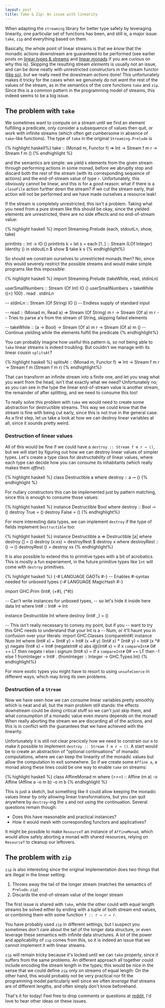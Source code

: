 ```yaml
---
layout: post
title: Take & Zip: An issue with linearity
---
```


When adapting the `streaming` library for better type safety by leveraging
linearity, one particular set of functions has been, and still is, a major
issue: `take`, `zip` and everything based on them.

Basically, the whole point of linear streams is that we _know_ that the
monadic actions downstream are guaranteed to be performed (see earlier posts
on [linear types & streams](https://m0ar.github.io/safe-streaming/2017/06/19/linear-types-101.html)
and [linear monads](https://m0ar.github.io/safe-streaming/2017/07/20/homegrown-linear-monads.html)
if you are curious on why this is). Skipping the resulting stream _elements_
is usually not an issue, and can be done neatly with unrestricted constructors
in the stream functor
([like so](https://github.com/m0ar/safe-streaming/blob/master/src/Data/Functor/LOf.hs#L21)),
but we really need the dowstream _actions_ done! This unfortunately makes it
tricky for the cases when we genuinely do not _want_ the rest of the values of
the stream, as in the semantics of the core functions `take` and `zip`. Since
this is a common pattern in the programming model of streams, this indeed
seems to be a big issue.


## The problem with `take`
We sometimes want to compute on a stream until we find an element fulfilling a
predicate, only consider a subsequence of values then quit, or work with
infinite streams (which often get cumbersome in absence of `take`-like
functions). The type of `take` in the original `Streaming.Prelude` is

{% highlight haskell%}
take :: (Monad m, Functor f) => Int -> Stream f m r -> Stream f m ()
{% endhighlight %}

and the semantics are simple: we yield `k` elements from the given stream
through performing actions in some monad, before we abruptly stop and discard
both the rest of the stream (with its corresponding sequence of actions) and
the end-of-stream value of type `r`. Unfortunately, this obviously cannot be
linear, and this is for a good reason: what if there is a `closeFile` action
further down the stream?  If we cut the stream early, that action will not be
performed and we have made ourselves a resource leak!

If the stream is completely unrestricted, this isn't a problem. Taking what
you need from a pure stream like this should be okay, since the yielded
elements are unrestricted, there are no side effects and no end-of-stream
value:

{% highlight haskell %}
import Streaming.Prelude (each, stdoutLn, show, take)

printInts :: Int -> IO ()
printInts k =
  let s = each [1..] :: Stream (LOf Integer) Identity ()
  in stdoutLn $ show $ take k s
{% endhighlight%}


So should we constrain ourselves to unrestricted monads then? No, since this
would severely restrict the possible streams and would make simple programs
like this impossible:

{% highlight haskell %}
import Streaming.Prelude (takeWhile, read, stdinLn)

userSmallNumbers :: Stream (Of Int) IO ()
userSmallNumbers = takeWhile ((<) 100) . read . stdinLn

-- stdinLn :: Stream (Of String) IO ()
-- Endless supply of standard input

-- read :: (Monad m, Read a) => Stream (Of String) m r -> Stream (Of a) m r
-- Tries to parse a's from the stream of String, skipping failed elements

-- takeWhile :: (a -> Bool) -> Stream (Of a) m r -> Stream (Of a) m ()
-- Continue yielding while the elements fulfill the predicate
{% endhighlight%}


You can probably imagine how useful this pattern is, so not being able to
`take` linear streams is indeed troubling. But couldn't we manage with its
linear cousin `splitsAt`?

{% highlight haskell %}
splitsAt :: (Monad m, Functor f) => Int -> Stream f m r -> Stream f m (Stream f m r)
{% endhighlight%}

That can transform an infinite stream into a finite one, and let you snag what
you want from the head, isn't that exactly what we need? Unfortunately no; as
you can see in the type the linear end-of-stream value is another stream, the
remainder of after splitting, and we need to consume this too!

To really solve this problem with `take` we would need to create some
abstraction for destructible streams. This way we could know that the stream
is fine with being cut early, since this is not true in the general case. As a
first step, let us take a look at how we can destroy linear variables at all,
since it sounds pretty weird.


### Destruction of linear values
All of this would be fine if we could have a `destroy :: Stream f m r ⊸ ()`,
but we will start by figuring out how we can destroy linear values of simpler
types. Let's create a type class for _destructability_ of linear values, where
each type can decide how you can consume its inhabitants (which really makes
them _affine_):

{% highlight haskell %}
class Destructible a where
  destroy :: a ⊸ ()
{% endhighlight %}


For nullary constructors this can be implemented just by pattern matching,
since this is enough to consume those values:

{% highlight haskell %}
instance Destructible Bool where
  destroy :: Bool ⊸ ()
  destroy True = ()
  destroy False = ()
{% endhighlight%}


For more interesting data types, we can implement `destroy` if the type of
fields implement `Destructible` too:

{% highlight haskell %}
instance Destructible a => Destructible [a] where
  destroy [] = ()
  destroy (x:xs) = destroyRest $ destroy x
  where destroyRest :: () ⊸ ()
        destroyRest () = destroy xs
{% endhighlight%}


It is also possible to extend this to primitive types with a bit of
acrobatics. This is mostly a fun experiement, in the future primitive types
like `Int` will come with `destroy` primitives.

{% highlight haskell %}
{-# LANGUAGE GADTs #-}
-- Enables #-syntax needed for unboxed types
{-# LANGUAGE MagicHash #-}

import GHC.Prim (Int#, (+#), (*#))

-- Can't write instances for unboxed types,
-- so let's hide it inside here
data Int where Int# :: Int# -> Int

instance Destructible Int where
  destroy (Int# _) = ()


-- This isn't really necessary to convey my point, but if you
-- want to try this GHC needs to understand that your Int is a
-- Num, or it'll haunt you in confusion over your literals:
import GHC.Classes (compareInt#)
instance Num Int where
  (Int# x) + (Int# y) = Int# (x +# y)
  (Int# x) * (Int# y) = Int# (x *# y)
  negate (Int# x) = Int# (negateInt# x)
  abs i@(Int# x) = if x `compareInt#` 0# == LT then negate i else i
  signum (Int# x) = if x `compareInt#` 0# == LT then -1 else 1
  fromInteger = Int# . (fromInteger :: Integer -> GHC.Types.Int)
{% endhighlight%}


For more exotic types you might have to resort to using `unsafeCoerce` in
different ways, which may bring its own problems.


### Destruction of a `Stream`
Now we have seen how we can consume linear variables pretty smoothly which is
neat and all, but the main problem still stands: the effects downstream could
be doing critical stuff so we can't just skip them, and what _consumption_ of
a monadic value even _means_ depends on the monad! When really aborting the
stream we are discarding all of the actions, and this is in conflict with the
guarantees that we have achieved with the linearity.

Unfortunately it is still not clear precicely how we need to constrain our
`m` to make it possible to implement `destroy :: Stream f m r ⊸ ()`. A start
would be to create an abstraction of "optional continuations" of monadic
computations, where we can keep the linearity of the monadic values but allow
the computation to exit somewhere. So if we create some `Affine a`, a monad
along these lines could be one way to enable `take` on streams:


{% highlight haskell %}
class AffineMonad m where
  (>>=) :: Affine (m a) -o Affine (Affine a -o m b) -o m b
{% endhighlight %}

This is just a sketch, but something like it could allow keeping the monadic
values linear by only allowing linear transformations, but you can quit
anywhere by `destroy`-ing the `a` and not using the continuation. Several
questions remain though:

* Does this have reasonable and practical instances?
* How it would mesh with corresponding functors and applicatives?


It might be possible to make `ResourceT` an instance of `AffineMonad`, which
would allow safely aborting a monad with shared resources, relying on
`ResourceT` to cleanup our leftovers.



## The problem with `zip`
`zip` is also interesting since the original implementation does two things
that are illegal in the linear setting:

1. Throws away the tail of the longer stream (matches the semantics of
   `Prelude.zip`)
2. Discards the end-of-stream value of the longer stream

The first issue is shared with `take`, while the other could with equal length
streams be solved either by ending with a tuple of both stream end values, or
combining them with some function `f :: r ⊸ r ⊸ r`.

You have probably used `zip` in different settings, but I suspect you
sometimes don't care about the tail of the longer data structure, or even
leverage these semantics with infinite data structures. A lot of the power and
applicability of `zip` comes from this, so it is indeed an issue that we
cannot implement it with linear streams.

`zip` will remain tricky because it's locked until we can `take` properly,
since it suffers from the same problems. An different approach all together
could include encoding the stream length in the types; this would be nice in
the sense that we could define `zip` only on streams of equal length. On the
other hand, this would probably not be very practical nor fit the programming
model particularly well since we often _leverage_ that streams are of
different lengths, and often simply don't know beforehand.


That's it for today! Feel free to drop comments or questions at
[reddit](placeholder), I'd love to hear other ideas on these issues.
